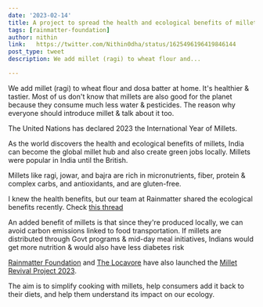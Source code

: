 ```yaml
---
date: '2023-02-14'
title: A project to spread the health and ecological benefits of millets 
tags: [rainmatter-foundation]
author: nithin
link: 	https://twitter.com/Nithin0dha/status/1625496196419846144
post_type: tweet
description: We add millet (ragi) to wheat flour and...

---
```


We add millet (ragi) to wheat flour and dosa batter at home. It's healthier & tastier.
Most of us don't know that millets are also good for the planet because they consume much less water & pesticides. The reason why everyone should introduce millet & talk about it too. 

The United Nations has declared 2023 the International Year of Millets.

As the world discovers the health and ecological benefits of millets, India can become the global millet hub and also create green jobs locally.
Millets were popular in India until the British.

Millets like ragi, jowar, and bajra are rich in micronutrients, fiber, protein & complex carbs, and antioxidants, and are gluten-free.

I knew the health benefits, but our team at Rainmatter shared the ecological benefits recently. Check [this thread](https://grove.rainmatter.org/t/millets-vs-wheat-rice/1045)

An added benefit of millets is that since they're produced locally, we can avoid carbon emissions linked to food transportation.
If millets are distributed through Govt programs & mid-day meal initiatives, Indians would get more nutrition & would also have less diabetes risk

[Rainmatter Foundation](https://twitter.com/RainmatterOrg) and [The Locavore](https://twitter.com/TheLocavoreIn) have also launched the [Millet Revival Project 2023](https://thelocavore.in/2023/02/11/millet-revival-project-2023/).

The aim is to simplify cooking with millets, help consumers add it back to their diets, and help them understand its impact on our ecology.
